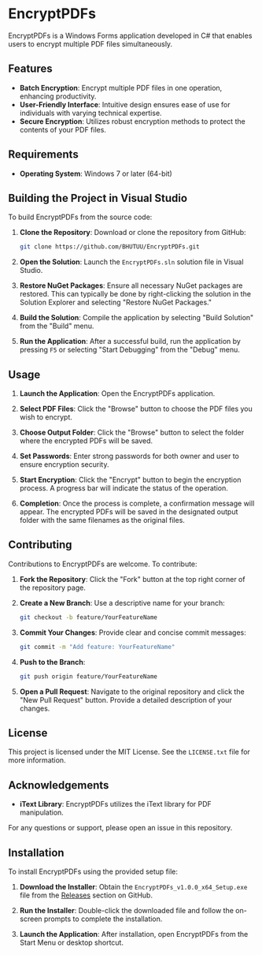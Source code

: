 # EncryptPDFs

EncryptPDFs is a Windows Forms application developed in C# that enables users to encrypt multiple PDF files simultaneously.

## Features

- **Batch Encryption**: Encrypt multiple PDF files in one operation, enhancing productivity.
- **User-Friendly Interface**: Intuitive design ensures ease of use for individuals with varying technical expertise.
- **Secure Encryption**: Utilizes robust encryption methods to protect the contents of your PDF files.

## Requirements

- **Operating System**: Windows 7 or later (64-bit)

## Building the Project in Visual Studio

To build EncryptPDFs from the source code:

1. **Clone the Repository**: Download or clone the repository from GitHub:

   ```bash
   git clone https://github.com/BHUTUU/EncryptPDFs.git
   ```

2. **Open the Solution**: Launch the `EncryptPDFs.sln` solution file in Visual Studio.

3. **Restore NuGet Packages**: Ensure all necessary NuGet packages are restored. This can typically be done by right-clicking the solution in the Solution Explorer and selecting "Restore NuGet Packages."

4. **Build the Solution**: Compile the application by selecting "Build Solution" from the "Build" menu.

5. **Run the Application**: After a successful build, run the application by pressing `F5` or selecting "Start Debugging" from the "Debug" menu.

## Usage

1. **Launch the Application**: Open the EncryptPDFs application.

2. **Select PDF Files**: Click the "Browse" button to choose the PDF files you wish to encrypt.

3. **Choose Output Folder**: Click the "Browse" button to select the folder where the encrypted PDFs will be saved.

4. **Set Passwords**: Enter strong passwords for both owner and user to ensure encryption security.

5. **Start Encryption**: Click the "Encrypt" button to begin the encryption process. A progress bar will indicate the status of the operation.

6. **Completion**: Once the process is complete, a confirmation message will appear. The encrypted PDFs will be saved in the designated output folder with the same filenames as the original files.

## Contributing

Contributions to EncryptPDFs are welcome. To contribute:

1. **Fork the Repository**: Click the "Fork" button at the top right corner of the repository page.

2. **Create a New Branch**: Use a descriptive name for your branch:

   ```bash
   git checkout -b feature/YourFeatureName
   ```

3. **Commit Your Changes**: Provide clear and concise commit messages:

   ```bash
   git commit -m "Add feature: YourFeatureName"
   ```

4. **Push to the Branch**:

   ```bash
   git push origin feature/YourFeatureName
   ```

5. **Open a Pull Request**: Navigate to the original repository and click the "New Pull Request" button. Provide a detailed description of your changes.

## License

This project is licensed under the MIT License. See the `LICENSE.txt` file for more information.

## Acknowledgements

- **iText Library**: EncryptPDFs utilizes the iText library for PDF manipulation.

For any questions or support, please open an issue in this repository.

## Installation

To install EncryptPDFs using the provided setup file:

1. **Download the Installer**: Obtain the `EncryptPDFs_v1.0.0_x64_Setup.exe` file from the [Releases](https://github.com/BHUTUU/EncryptPDFs/releases) section on GitHub.

2. **Run the Installer**: Double-click the downloaded file and follow the on-screen prompts to complete the installation.

3. **Launch the Application**: After installation, open EncryptPDFs from the Start Menu or desktop shortcut.
